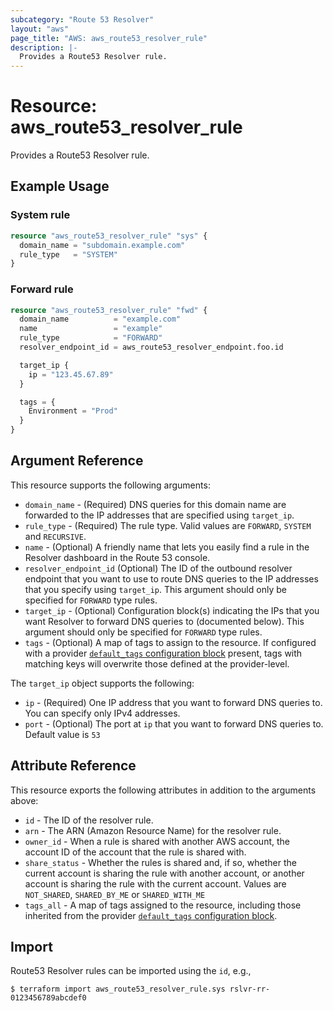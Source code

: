 ```yaml
---
subcategory: "Route 53 Resolver"
layout: "aws"
page_title: "AWS: aws_route53_resolver_rule"
description: |-
  Provides a Route53 Resolver rule.
---
```


# Resource: aws_route53_resolver_rule

Provides a Route53 Resolver rule.

## Example Usage

### System rule

```terraform
resource "aws_route53_resolver_rule" "sys" {
  domain_name = "subdomain.example.com"
  rule_type   = "SYSTEM"
}
```

### Forward rule

```terraform
resource "aws_route53_resolver_rule" "fwd" {
  domain_name          = "example.com"
  name                 = "example"
  rule_type            = "FORWARD"
  resolver_endpoint_id = aws_route53_resolver_endpoint.foo.id

  target_ip {
    ip = "123.45.67.89"
  }

  tags = {
    Environment = "Prod"
  }
}
```

## Argument Reference

This resource supports the following arguments:

* `domain_name` - (Required) DNS queries for this domain name are forwarded to the IP addresses that are specified using `target_ip`.
* `rule_type` - (Required) The rule type. Valid values are `FORWARD`, `SYSTEM` and `RECURSIVE`.
* `name` - (Optional) A friendly name that lets you easily find a rule in the Resolver dashboard in the Route 53 console.
* `resolver_endpoint_id` (Optional) The ID of the outbound resolver endpoint that you want to use to route DNS queries to the IP addresses that you specify using `target_ip`.
This argument should only be specified for `FORWARD` type rules.
* `target_ip` - (Optional) Configuration block(s) indicating the IPs that you want Resolver to forward DNS queries to (documented below).
This argument should only be specified for `FORWARD` type rules.
* `tags` - (Optional) A map of tags to assign to the resource. If configured with a provider [`default_tags` configuration block](https://registry.terraform.io/providers/hashicorp/aws/latest/docs#default_tags-configuration-block) present, tags with matching keys will overwrite those defined at the provider-level.

The `target_ip` object supports the following:

* `ip` - (Required) One IP address that you want to forward DNS queries to. You can specify only IPv4 addresses.
* `port` - (Optional) The port at `ip` that you want to forward DNS queries to. Default value is `53`

## Attribute Reference

This resource exports the following attributes in addition to the arguments above:

* `id` - The ID of the resolver rule.
* `arn` - The ARN (Amazon Resource Name) for the resolver rule.
* `owner_id` - When a rule is shared with another AWS account, the account ID of the account that the rule is shared with.
* `share_status` - Whether the rules is shared and, if so, whether the current account is sharing the rule with another account, or another account is sharing the rule with the current account.
Values are `NOT_SHARED`, `SHARED_BY_ME` or `SHARED_WITH_ME`
* `tags_all` - A map of tags assigned to the resource, including those inherited from the provider [`default_tags` configuration block](https://registry.terraform.io/providers/hashicorp/aws/latest/docs#default_tags-configuration-block).

## Import

Route53 Resolver rules can be imported using the `id`, e.g.,

```
$ terraform import aws_route53_resolver_rule.sys rslvr-rr-0123456789abcdef0
```
